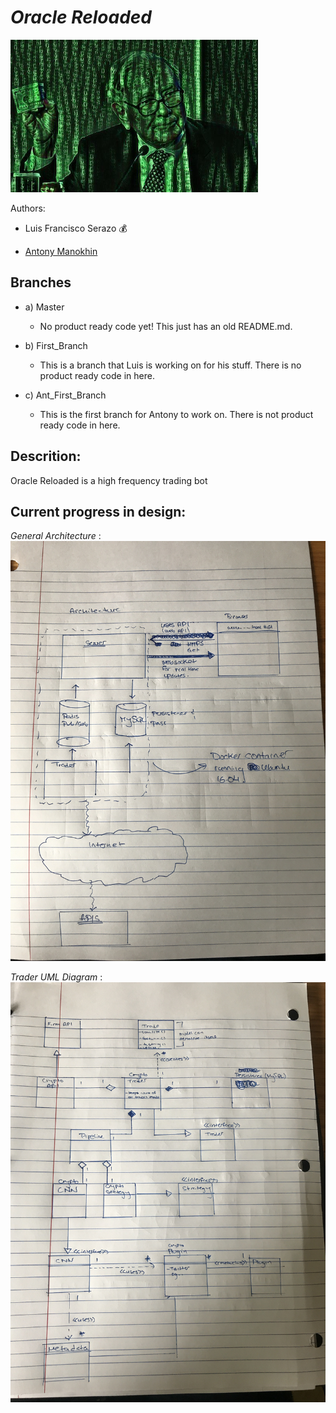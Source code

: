 # *Oracle Reloaded*
![alt text](Pictures/OR_small.png)

Authors:

- Luis Francisco Serazo :moneybag:

- [Antony Manokhin](http://antcny.com)

## Branches
   - a) Master
     	- No product ready code yet! This just has an old README.md.

   - b) First_Branch
     	- This is a branch that Luis is working on for his stuff. There is no product ready code in here.

   - c) Ant_First_Branch
     	- This is the first branch for Antony to work on. There is not product ready code in here.
	
## Descrition:
Oracle Reloaded is a high frequency trading bot

## Current progress in design:
*General Architecture* :
![alt text](Pictures/Progress_Pictures/image1.png)

*Trader UML Diagram* :
![alt text](Pictures/Progress_Pictures/image2.png)
